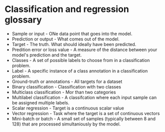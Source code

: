 # Classification and regression glossary
- Sample or input - ONe data point that goes into the model.
- Prediction or output - What comes out of the model.
- Target - The truth. What should ideally have been predicted.
- Predition error or loss value - A measure of the distance between your model's prediction and the target.
- Classes - A set of possible labels to choose from in a classification problem.
- Label - A specific instance of a class annotation in a classification problem.
- Ground-truth or annotations - All targets for a dataset
- Binary classification - Classification with two classes
- Multiclass classification - Mor than two categories
- Multilabel classification - A classifcation where each input sample can be assigned multiple labels.
- Scalar regression - Target is a continuous scalar value
- Vector regression - Task where the target is a set of continuous vectors
- Mini-batch or batch - A small set of samples (typically between 8 and 128) that are processed simultaniously by the model.

